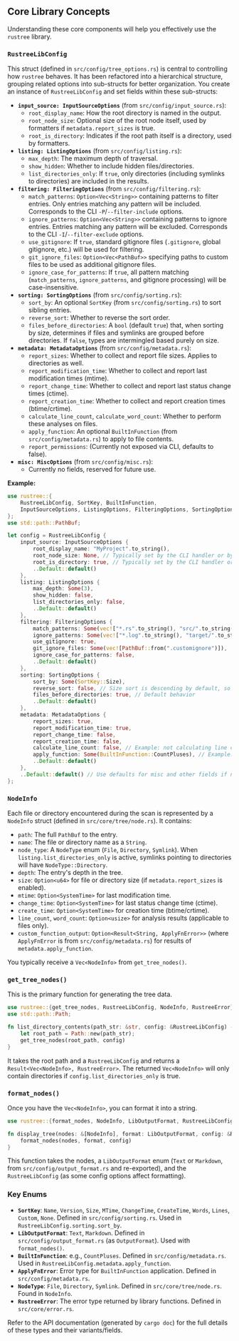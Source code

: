 ## Core Library Concepts

Understanding these core components will help you effectively use the `rustree` library.

### `RustreeLibConfig`

This struct (defined in `src/config/tree_options.rs`) is central to controlling how `rustree` behaves. It has been refactored into a hierarchical structure, grouping related options into sub-structs for better organization. You create an instance of `RustreeLibConfig` and set fields within these sub-structs:

- **`input_source: InputSourceOptions`** (from `src/config/input_source.rs`):
  - `root_display_name`: How the root directory is named in the output.
  - `root_node_size`: Optional size of the root node itself, used by formatters if `metadata.report_sizes` is true.
  - `root_is_directory`: Indicates if the root path itself is a directory, used by formatters.
- **`listing: ListingOptions`** (from `src/config/listing.rs`):
  - `max_depth`: The maximum depth of traversal.
  - `show_hidden`: Whether to include hidden files/directories.
  - `list_directories_only`: If `true`, only directories (including symlinks to directories) are included in the results.
- **`filtering: FilteringOptions`** (from `src/config/filtering.rs`):
  - `match_patterns`: `Option<Vec<String>>` containing patterns to filter entries. Only entries matching any pattern will be included. Corresponds to the CLI `-P`/`--filter-include` options.
  - `ignore_patterns`: `Option<Vec<String>>` containing patterns to ignore entries. Entries matching any pattern will be excluded. Corresponds to the CLI `-I`/`--filter-exclude` options.
  - `use_gitignore`: If `true`, standard gitignore files (`.gitignore`, global gitignore, etc.) will be used for filtering.
  - `git_ignore_files`: `Option<Vec<PathBuf>>` specifying paths to custom files to be used as additional gitignore files.
  - `ignore_case_for_patterns`: If `true`, all pattern matching (`match_patterns`, `ignore_patterns`, and gitignore processing) will be case-insensitive.
- **`sorting: SortingOptions`** (from `src/config/sorting.rs`):
  - `sort_by`: An optional `SortKey` (from `src/config/sorting.rs`) to sort sibling entries.
  - `reverse_sort`: Whether to reverse the sort order.
  - `files_before_directories`: A `bool` (default `true`) that, when sorting by size, determines if files and symlinks are grouped before directories. If `false`, types are intermingled based purely on size.
- **`metadata: MetadataOptions`** (from `src/config/metadata.rs`):
  - `report_sizes`: Whether to collect and report file sizes. Applies to directories as well.
  - `report_modification_time`: Whether to collect and report last modification times (mtime).
  - `report_change_time`: Whether to collect and report last status change times (ctime).
  - `report_creation_time`: Whether to collect and report creation times (btime/crtime).
  - `calculate_line_count`, `calculate_word_count`: Whether to perform these analyses on files.
  - `apply_function`: An optional `BuiltInFunction` (from `src/config/metadata.rs`) to apply to file contents.
  - `report_permissions`: (Currently not exposed via CLI, defaults to false).
- **`misc: MiscOptions`** (from `src/config/misc.rs`):
  - Currently no fields, reserved for future use.

**Example:**

```rust
use rustree::{
    RustreeLibConfig, SortKey, BuiltInFunction,
    InputSourceOptions, ListingOptions, FilteringOptions, SortingOptions, MetadataOptions,
};
use std::path::PathBuf;

let config = RustreeLibConfig {
    input_source: InputSourceOptions {
        root_display_name: "MyProject".to_string(),
        root_node_size: None, // Typically set by the CLI handler or by checking metadata
        root_is_directory: true, // Typically set by the CLI handler or by checking metadata
        ..Default::default()
    },
    listing: ListingOptions {
        max_depth: Some(3),
        show_hidden: false,
        list_directories_only: false,
        ..Default::default()
    },
    filtering: FilteringOptions {
        match_patterns: Some(vec!["*.rs".to_string(), "src/".to_string()]), // Example -P patterns
        ignore_patterns: Some(vec!["*.log".to_string(), "target/".to_string()]), // Example -I patterns
        use_gitignore: true,
        git_ignore_files: Some(vec![PathBuf::from(".customignore")]),
        ignore_case_for_patterns: false,
        ..Default::default()
    },
    sorting: SortingOptions {
        sort_by: Some(SortKey::Size),
        reverse_sort: false, // Size sort is descending by default, so false means largest first.
        files_before_directories: true, // Default behavior
        ..Default::default()
    },
    metadata: MetadataOptions {
        report_sizes: true,
        report_modification_time: true,
        report_change_time: false,
        report_creation_time: false,
        calculate_line_count: false, // Example: not calculating line count
        apply_function: Some(BuiltInFunction::CountPluses), // Example: applying a function
        ..Default::default()
    },
    ..Default::default() // Use defaults for misc and other fields if not specified
};
```

### `NodeInfo`

Each file or directory encountered during the scan is represented by a `NodeInfo` struct (defined in `src/core/tree/node.rs`). It contains:

- `path`: The full `PathBuf` to the entry.
- `name`: The file or directory name as a `String`.
- `node_type`: A `NodeType` enum (`File`, `Directory`, `Symlink`). When `listing.list_directories_only` is active, symlinks pointing to directories will have `NodeType::Directory`.
- `depth`: The entry's depth in the tree.
- `size`: `Option<u64>` for file or directory size (if `metadata.report_sizes` is enabled).
- `mtime`: `Option<SystemTime>` for last modification time.
- `change_time`: `Option<SystemTime>` for last status change time (ctime).
- `create_time`: `Option<SystemTime>` for creation time (btime/crtime).
- `line_count`, `word_count`: `Option<usize>` for analysis results (applicable to files only).
- `custom_function_output`: `Option<Result<String, ApplyFnError>>` (where `ApplyFnError` is from `src/config/metadata.rs`) for results of `metadata.apply_function`.

You typically receive a `Vec<NodeInfo>` from `get_tree_nodes()`.

### `get_tree_nodes()`

This is the primary function for generating the tree data.

```rust
use rustree::{get_tree_nodes, RustreeLibConfig, NodeInfo, RustreeError};
use std::path::Path;

fn list_directory_contents(path_str: &str, config: &RustreeLibConfig) -> Result<Vec<NodeInfo>, RustreeError> {
    let root_path = Path::new(path_str);
    get_tree_nodes(root_path, config)
}
```

It takes the root path and a `RustreeLibConfig` and returns a `Result<Vec<NodeInfo>, RustreeError>`.
The returned `Vec<NodeInfo>` will only contain directories if `config.list_directories_only` is true.

### `format_nodes()`

Once you have the `Vec<NodeInfo>`, you can format it into a string.

```rust
use rustree::{format_nodes, NodeInfo, LibOutputFormat, RustreeLibConfig, RustreeError};

fn display_tree(nodes: &[NodeInfo], format: LibOutputFormat, config: &RustreeLibConfig) -> Result<String, RustreeError> {
    format_nodes(nodes, format, config)
}
```

This function takes the nodes, a `LibOutputFormat` enum (`Text` or `Markdown`, from `src/config/output_format.rs` and re-exported), and the `RustreeLibConfig` (as some config options affect formatting).

### Key Enums

- **`SortKey`**: `Name`, `Version`, `Size`, `MTime`, `ChangeTime`, `CreateTime`, `Words`, `Lines`, `Custom`, `None`. Defined in `src/config/sorting.rs`. Used in `RustreeLibConfig.sorting.sort_by`.
- **`LibOutputFormat`**: `Text`, `Markdown`. Defined in `src/config/output_format.rs` (as `OutputFormat`). Used with `format_nodes()`.
- **`BuiltInFunction`**: e.g., `CountPluses`. Defined in `src/config/metadata.rs`. Used in `RustreeLibConfig.metadata.apply_function`.
- **`ApplyFnError`**: Error type for `BuiltInFunction` application. Defined in `src/config/metadata.rs`.
- **`NodeType`**: `File`, `Directory`, `Symlink`. Defined in `src/core/tree/node.rs`. Found in `NodeInfo`.
- **`RustreeError`**: The error type returned by library functions. Defined in `src/core/error.rs`.

Refer to the API documentation (generated by `cargo doc`) for the full details of these types and their variants/fields.